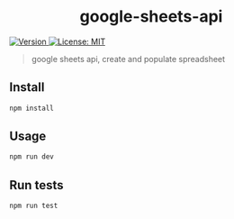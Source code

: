 <h1 align="center">google-sheets-api</h1>
<p>
  <a href="https://www.npmjs.com/package/google-sheets-api" target="_blank">
    <img alt="Version" src="https://img.shields.io/npm/v/google-sheets-api.svg">
  </a>
  <a href="LICENSE" target="_blank">
    <img alt="License: MIT" src="https://img.shields.io/badge/License-MIT-yellow.svg" />
  </a>
</p>

> google sheets api, create and populate spreadsheet

## Install

```sh
npm install
```

## Usage

```sh
npm run dev
```

## Run tests

```sh
npm run test
```

